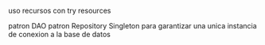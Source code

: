 uso recursos con try resources

patron DAO
patron Repository
Singleton para garantizar una unica instancia de conexion a la base de datos